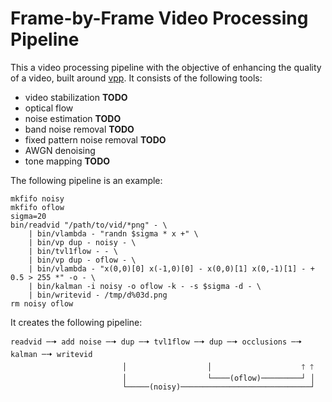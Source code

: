 # Frame-by-Frame Video Processing Pipeline

This a video processing pipeline with the objective of enhancing the quality of
a video, built around [vpp](https://github.com/kidanger/vpp). It consists of the 
following tools:
- video stabilization **TODO**
- optical flow
- noise estimation **TODO**
- band noise removal **TODO**
- fixed pattern noise removal **TODO**
- AWGN denoising
- tone mapping **TODO**


The following pipeline is an example:
```
mkfifo noisy
mkfifo oflow
sigma=20
bin/readvid "/path/to/vid/*png" - \
	| bin/vlambda - "randn $sigma * x +" \
	| bin/vp dup - noisy - \
	| bin/tvl1flow - - \
	| bin/vp dup - oflow - \
	| bin/vlambda - "x(0,0)[0] x(-1,0)[0] - x(0,0)[1] x(0,-1)[1] - + 0.5 > 255 *" -o - \
	| bin/kalman -i noisy -o oflow -k - -s $sigma -d - \
	| bin/writevid - /tmp/d%03d.png
rm noisy oflow
```

It creates the following pipeline:
```
readvid ─🠆 add noise ─🠆 dup ─🠆 tvl1flow ─🠆 dup ─🠆 occlusions ─🠆 kalman ─🠆 writevid
                         │                  │                    🡑 🡑
                         │                  └────(oflow)─────────┘ │
                         └─────(noisy)─────────────────────────────┘
```







